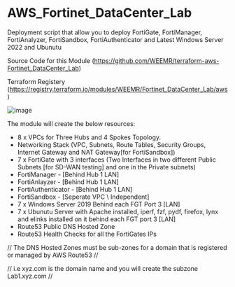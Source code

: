 # AWS_Fortinet_DataCenter_Lab
Deployment script that allow you to deploy FortiGate, FortiManager, FortiAnalyzer, FortiSandbox, FortiAuthenticator and Latest Windows Server 2022 and Ubunutu


Source Code for this Module (https://github.com/WEEMR/terraform-aws-Fortinet_DataCenter_Lab)

Terraform Registery         (https://registry.terraform.io/modules/WEEMR/Fortinet_DataCenter_Lab/aws)

![image](https://user-images.githubusercontent.com/82145296/175827686-dbee467c-e01f-49af-87b9-cda555bcf24b.png)

The module will create the below resources:

- 8 x VPCs for Three Hubs and 4 Spokes Topology.
- Networking Stack (VPC, Subnets, Route Tables, Security Groups, Internet Gateway and NAT Gateway[for FortiSandbox])
- 7 x FortiGate with 3 interfaces (Two Interfaces in two different Public Subnets [for SD-WAN testing] and one in the Private subnets)
- FortiManager       - [Behind Hub 1 LAN]
- FortiAnlayzer      - [Behind Hub 1 LAN]
- FortiAuthenticator - [Behind Hub 1 LAN]
- FortiSandbox       - [Seperate VPC \ Independent]
- 7 x Windows Server 2019 Behind each FGT Port 3 [LAN]
- 7 x Ubunutu Server with Apache installed, iperf, fzf, pydf, firefox, lynx and elinks installed on it behind each FGT port 3 [LAN]
- Route53 Public DNS Hosted Zone
- Route53 Health Checks for all the FortiGates IPs


// The DNS Hosted Zones must be sub-zones for a domain that is registered or managed by AWS Route53 //

// i.e xyz.com is the domain name and you will create the subzone Lab1.xyz.com // 
